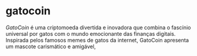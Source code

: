 # gatocoin
*GatoCoin* é uma criptomoeda divertida e inovadora que combina o fascínio universal por gatos com o mundo emocionante das finanças digitais. Inspirada pelos famosos memes de gatos da internet, GatoCoin apresenta um mascote carismático e amigável,
